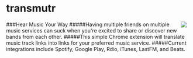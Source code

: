 # transmutr
<img src="https://github.com/minond/transmutr/blob/master/img/128.png" align="right" hspace="10" vspace="1">
###Hear Music Your Way
#####Having multiple friends on multiple music services can suck when you're excited to share or discover new bands from each other.
#####This simple Chrome extension will translate music track links into links for your preferred music service.
#####Current integrations include Spotify, Google Play, Rdio, iTunes, LastFM, and Beats.
